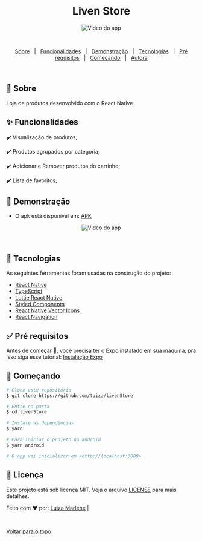 

<h1 align="center">Liven Store</h1>

<div align="center" id="top"> 
  <img src="src\assets\videos\tempo.gif" alt="Video do app" title="Demonstracao" />

  &#xa0;

  <!-- <a href="https://memoriadisney.netlify.com">Demo</a> -->
</div>


<!-- Status -->

<!-- <h4 align="center"> 
	🚧  Memoria Disney 🚀 Em construção...  🚧
</h4> 

<hr> -->

<p align="center">
  <a href="#dart-sobre">Sobre</a> &#xa0; | &#xa0; 
  <a href="#sparkles-funcionalidades">Funcionalidades</a> &#xa0; | &#xa0;
  <a href="#iphone">Demonstração</a> &#xa0; | &#xa0;
  <a href="#rocket-tecnologias">Tecnologias</a> &#xa0; | &#xa0;
  <a href="#white_check_mark-pré-requisitos">Pré requisitos</a> &#xa0; | &#xa0;
  <a href="#checkered_flag-começando">Começando</a> &#xa0; | &#xa0;
  <a href="https://github.com/luizamarlene" target="_blank">Autora</a>
</p>

<br>

## :dart: Sobre ##

Loja de produtos desenvolvido com o React Native

## :sparkles: Funcionalidades ##

:heavy_check_mark: Visualização de produtos;

:heavy_check_mark: Produtos agrupados por categoria;

:heavy_check_mark: Adicionar e Remover produtos do carrinho;

:heavy_check_mark: Lista de favoritos;


## 📱 Demonstração ##

- O apk está disponível em: [APK](https://github.com/tuiza/livenStore/releases)

<div align="center" id="top"> 
  <img src="src\assets\demo.gif" alt="Video do app" title="Demonstracao" />

  &#xa0;

  <!-- <a href="https://memoriadisney.netlify.com">Demo</a> -->
</div>


## :rocket: Tecnologias ##

As seguintes ferramentas foram usadas na construção do projeto:

- [React Native](https://reactnative.dev/)
- [TypeScript](https://www.typescriptlang.org/)
- [Lottie React Native](https://github.com/lottie-react-native/lottie-react-native)
- [Styled Components](https://styled-components.com/)
- [React Native Vector Icons](https://github.com/oblador/react-native-vector-icons)
- [React Navigation](https://reactnavigation.org/)

## :white_check_mark: Pré requisitos ##

Antes de começar :checkered_flag:, você precisa ter o Expo instalado em sua máquina, pra isso siga esse  tutorial: [Instalação Expo](https://docs.expo.dev/get-started/installation/)

## :checkered_flag: Começando ##

```bash
# Clone este repositório
$ git clone https://github.com/tuiza/livenStore

# Entre na pasta
$ cd livenStore

# Instale as dependências
$ yarn

# Para iniciar o projeto no android
$ yarn android

# O app vai inicializar em <http://localhost:3000>
```

## :memo: Licença ##

Este projeto está sob licença MIT. Veja o arquivo [LICENSE](LICENSE.md) para mais detalhes.


Feito com :heart: por: 
<a href="https://github.com/tuiza" target="_blank">Luiza Marlene</a> |



&#xa0;

<a href="#top">Voltar para o topo</a>
